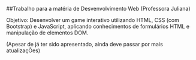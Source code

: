 ##Trabalho para a matéria de Desvenvolvimento Web (Professora Juliana)

Objetivo: Desenvolver um game interativo utilizando HTML, CSS (com Bootstrap) e JavaScript, aplicando conhecimentos de formulários HTML e manipulação de elementos DOM.

(Apesar de já ter sido apresentado, ainda deve passar por mais atualizaçÕes)

